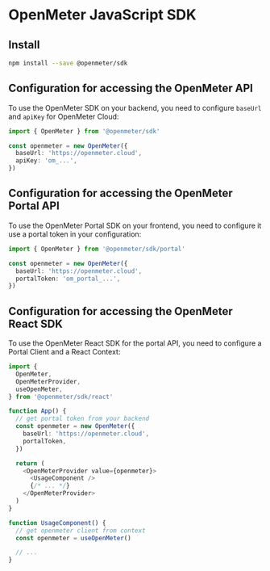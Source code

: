 # OpenMeter JavaScript SDK

## Install

```sh
npm install --save @openmeter/sdk
```

## Configuration for accessing the OpenMeter API

To use the OpenMeter SDK on your backend, you need to configure `baseUrl` and `apiKey` for OpenMeter Cloud:

```ts
import { OpenMeter } from '@openmeter/sdk'

const openmeter = new OpenMeter({
  baseUrl: 'https://openmeter.cloud',
  apiKey: 'om_...',
})
```

## Configuration for accessing the OpenMeter Portal API

To use the OpenMeter Portal SDK on your frontend, you need to configure it use a portal token in your configuration:

```ts
import { OpenMeter } from '@openmeter/sdk/portal'

const openmeter = new OpenMeter({
  baseUrl: 'https://openmeter.cloud',
  portalToken: 'om_portal_...',
})
```

## Configuration for accessing the OpenMeter React SDK

To use the OpenMeter React SDK for the portal API, you need to configure a Portal Client and a React Context:

```ts
import {
  OpenMeter,
  OpenMeterProvider,
  useOpenMeter,
} from '@openmeter/sdk/react'

function App() {
  // get portal token from your backend
  const openmeter = new OpenMeter({
    baseUrl: 'https://openmeter.cloud',
    portalToken,
  })

  return (
    <OpenMeterProvider value={openmeter}>
      <UsageComponent />
      {/* ... */}
    </OpenMeterProvider>
  )
}

function UsageComponent() {
  // get openmeter client from context
  const openmeter = useOpenMeter()

  // ...
}
```
